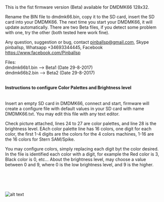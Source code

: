 
This is the fist firmware version (Beta) available for DMDMK66 128x32.

Rename the BIN file to dmdmk66.bin, copy it to the SD card, insert the SD card into your DMDMK66. The next time you start your DMDMK66, it will update automatically. There are two Beta files, if you detect some problem with one, try the other (both tested here work fine).

Any question, suggestion or bug, contact pinballsp@gmail.com, Skype pinballsp, Whatsapp +34693344445, Facebook https://www.facebook.com/Pinballsp

Files:<br>
dmdmk66b1.bin --> Beta1 (Date 29-8-2017) <br>
dmdmk66b2.bin --> Beta2 (Date 29-8-2017) 

<br>
<b>Instructions to configure Color Palettes and Brightness level</b>
<br><br><br>
Insert an empty SD card in DMDMK66, connect and start, firmware will create a configure file with default values in your SD card with name DMDMK66.txt. You may edit this file with any text editor.

Check picture attached, lines 24 to 27 are color palettes, and line 28 is the brightness level. EAch color palette line has 16 colors, one digit for each color, the first 1-4 digits are the colors for the 4 colors machines, 1-16 are the 16 colors for Stern SAM/Spike.

You may configure colors, simply replacing each digit byt the color desired. In the file is identified each color with a digit, for example the Red color is 3, Black color is 0, etc... About the brightness level, may choose a value between 0 and 9, where 0 is the low brightness level, and 9 is the higher.

<br><br><br>

![alt text](http://i.imgur.com/QEe2C4Z.jpg)
